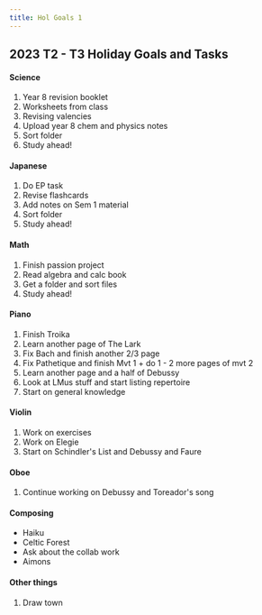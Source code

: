 ```yaml
---
title: Hol Goals 1
---
```


## 2023 T2 - T3 Holiday Goals and Tasks
#### Science
1. Year 8 revision booklet
2. Worksheets from class
3. Revising valencies
4. Upload year 8 chem and physics notes
5. Sort folder
6. Study ahead!

#### Japanese
1. Do EP task
2. Revise flashcards
3. Add notes on Sem 1 material
4. Sort folder
5. Study ahead!

#### Math
1. Finish passion project
2. Read algebra and calc book
3. Get a folder and sort files
4. Study ahead!

#### Piano
1. Finish Troika
2. Learn another page of The Lark
3. Fix Bach and finish another 2/3 page
4. Fix Pathetique and finish Mvt 1 + do 1 - 2 more pages of mvt 2
5. Learn another page and a half of Debussy
6. Look at LMus stuff and start listing repertoire
7. Start on general knowledge

#### Violin
1. Work on exercises
2. Work on Elegie
3. Start on Schindler's List and Debussy and Faure

#### Oboe
1. Continue working on Debussy and Toreador's song

#### Composing
- Haiku
- Celtic Forest
- Ask about the collab work
- Aimons

#### Other things
1. Draw town